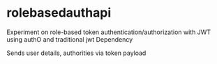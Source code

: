 # rolebasedauthapi
Experiment on role-based token authentication/authorization with JWT using authO and traditional jwt Dependency

Sends user details, authorities via token payload

